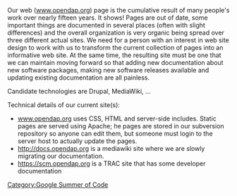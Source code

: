 Our web (www.opendap.org) page is the cumulative result of many people's
work over nearly fifteen years. It shows! Pages are out of date, some
important things are documented in several places (often with slight
differences) and the overall organization is very organic being spread
over three different actual sites. We need for a person with an interest
in web site design to work with us to transform the current collection
of pages into an informative web site. At the same time, the resulting
site must be one that we can maintain moving forward so that adding new
documentation about new software packages, making new software releases
available and updating existing documentation are all painless.

Candidate technologies are Drupal, MediaWiki, ...

Technical details of our current site(s):

- www.opendap.org uses CSS, HTML and server-side includes. Static pages
  are served using Apache; he pages are stored in our subversion
  repository so anyone can edit them, but someone must login to the
  server host to actually update the pages.
- <http://docs.opendap.org> is a mediawiki site where we are slowly
  migrating our documentation.
- <https://scm.opendap.org> is a TRAC site that has some developer
  documentation

[Category:Google Summer of
Code](Category:Google_Summer_of_Code "wikilink")